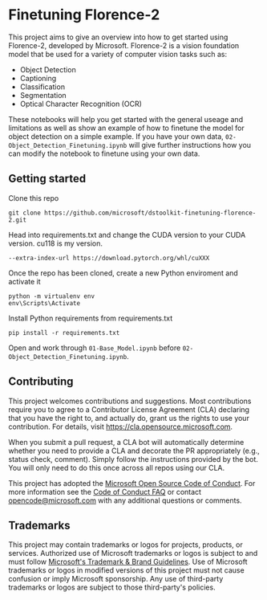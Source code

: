 # Finetuning Florence-2
This project aims to give an overview into how to get started using Florence-2, developed by Microsoft.
Florence-2 is a vision foundation model that be used for a variety of computer vision tasks such as:
- Object Detection
- Captioning
- Classification
- Segmentation
- Optical Character Recognition (OCR)

These notebooks will help you get started with the general useage and limitations as well as show an
example of how to finetune the model for object detection on a simple example. If you have your own data,
`02-Object_Detection_Finetuning.ipynb` will give further instructions how you can modify the notebook to
finetune using your own data.

## Getting started

Clone this repo 

    git clone https://github.com/microsoft/dstoolkit-finetuning-florence-2.git

Head into requirements.txt and change the CUDA version to your CUDA version. cu118 is my version.

    --extra-index-url https://download.pytorch.org/whl/cuXXX

Once the repo has been cloned, create a new Python enviroment and activate it
    
    python -m virtualenv env
    env\Scripts\Activate

Install Python requirements from requirements.txt
    
    pip install -r requirements.txt

Open and work through `01-Base_Model.ipynb` before `02-Object_Detection_Finetuning.ipynb`.
    
## Contributing

This project welcomes contributions and suggestions.  Most contributions require you to agree to a
Contributor License Agreement (CLA) declaring that you have the right to, and actually do, grant us
the rights to use your contribution. For details, visit https://cla.opensource.microsoft.com.

When you submit a pull request, a CLA bot will automatically determine whether you need to provide
a CLA and decorate the PR appropriately (e.g., status check, comment). Simply follow the instructions
provided by the bot. You will only need to do this once across all repos using our CLA.

This project has adopted the [Microsoft Open Source Code of Conduct](https://opensource.microsoft.com/codeofconduct/).
For more information see the [Code of Conduct FAQ](https://opensource.microsoft.com/codeofconduct/faq/) or
contact [opencode@microsoft.com](mailto:opencode@microsoft.com) with any additional questions or comments.

## Trademarks

This project may contain trademarks or logos for projects, products, or services. Authorized use of Microsoft 
trademarks or logos is subject to and must follow 
[Microsoft's Trademark & Brand Guidelines](https://www.microsoft.com/en-us/legal/intellectualproperty/trademarks/usage/general).
Use of Microsoft trademarks or logos in modified versions of this project must not cause confusion or imply Microsoft sponsorship.
Any use of third-party trademarks or logos are subject to those third-party's policies.
